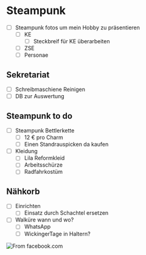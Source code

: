 # Steampunk


- [ ] Steampunk fotos um mein Hobby zu präsentieren
    - [ ] KE
        - [ ] Steckbreif für KE überarbeiten
    - [ ] ZSE
    - [ ] Personae
## Sekretariat
- [ ] Schreibmaschiene Reinigen
- [ ] DB zur Auswertung
## Steampunk to do
- [ ] Steampunk Bettlerkette
    - [ ] 12 € pro Charm
    - [ ] Einen Standrauspicken da kaufen
- [ ] Kleidung
    - [ ] Lila Reformkleid
    - [ ] Arbeitsschürze
    - [ ] Radfahrkostüm
## Nähkorb
- [ ] Einrichten
    - [ ] Einsatz durch Schachtel ersetzen

- [ ] Walküre wann und wo?
    - [ ] WhatsApp
    - [ ] WickingerTage in Haltern?

![From [facebook.com](https://www.facebook.com/photo?fbid=2449052848825405&set=pcb.2449056222158401)](https://app.milanote.com/media/p/images/1UIWsI19jsL3z2/I1r/1UIWsI19jsL3z2-JE1kK.jpeg?w=800)